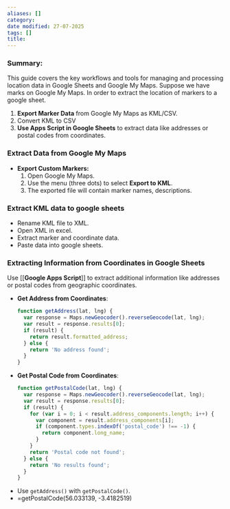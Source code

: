 ```yaml
---
aliases: []
category:
date modified: 27-07-2025
tags: []
title: 
---
```

### Summary:

This guide covers the key workflows and tools for managing and processing location data in Google Sheets and Google My Maps. Suppose we have marks on Google My Maps. In order to extract the location of markers to a google sheet.

1. **Export Marker Data** from Google My Maps as KML/CSV.
2. Convert KML to CSV
3. **Use Apps Script in Google Sheets** to extract data like addresses or postal codes from coordinates.

### **Extract Data from Google My Maps**  
   - **Export Custom Markers:**
     1. Open Google My Maps.
     2. Use the menu (three dots) to select **Export to KML**.
     3. The exported file will contain marker names, descriptions.

### Extract KML data to google sheets
   
- Rename KML file to XML.
- Open XML in excel.
- Extract marker and coordinate data.
- Paste data into google sheets.

### **Extracting Information from Coordinates in Google Sheets**  

Use [[**Google Apps Script**]] to extract additional information like addresses or postal codes from geographic coordinates.

- **Get Address from Coordinates**:
  ```javascript
  function getAddress(lat, lng) {
    var response = Maps.newGeocoder().reverseGeocode(lat, lng);
    var result = response.results[0];
    if (result) {
      return result.formatted_address;
    } else {
      return 'No address found';
    }
  }
  ```
- **Get Postal Code from Coordinates**:
  ```javascript
  function getPostalCode(lat, lng) {
    var response = Maps.newGeocoder().reverseGeocode(lat, lng);
    var result = response.results[0];
    if (result) {
      for (var i = 0; i < result.address_components.length; i++) {
        var component = result.address_components[i];
        if (component.types.indexOf('postal_code') !== -1) {
          return component.long_name;
        }
      }
      return 'Postal code not found';
    } else {
      return 'No results found';
    }
  }
  ```
- Use `getAddress()` with `getPostalCode()`.
- =getPostalCode(56.033139, -3.4182519)


